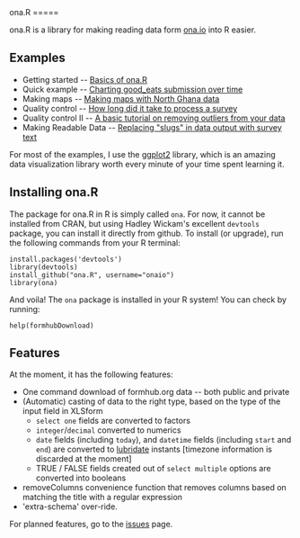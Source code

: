 <link href="http://kevinburke.bitbucket.org/markdowncss/markdown.css" rel="stylesheet"></link>
ona.R
=====

ona.R is a library for making reading data form [ona.io](https://ona.io) into R easier.

Examples
--------

 * Getting started -- [Basics of ona.R](http://SEL-Columbia.github.com/formhub.R/demo/Basics_of_formhub.R.html)
 * Quick example -- [Charting good_eats submission over time](http://SEL-Columbia.github.com/formhub.R/demo/Good_Eats_Example.html)
 * Making maps -- [Making maps with North Ghana data](http://SEL-Columbia.github.com/formhub.R/demo/Water_Points_Example.html)
 * Quality control -- [How long did it take to process a survey](http://SEL-Columbia.github.com/formhub.R/demo/How_Long_Example.html)
 * Quality control II -- [A basic tutorial on removing outliers from your data](http://SEL-Columbia.github.com/formhub.R/demo/RemoveOutliers.html)
 * Making Readable Data -- [Replacing "slugs" in data output with survey text](http://SEL-Columbia.github.io/formhub.R/demo/ReadableData.html)

For most of the examples, I use the [ggplot2](http://ggplot2.org) library, which is an amazing data visualization library worth every minute of your time spent learning it.

Installing ona.R
--------------------
The package for ona.R in R is simply called `ona`. For now, it cannot be installed from CRAN, but using Hadley Wickam's excellent `devtools` package, you can install it directly from github. To install (or upgrade), run the following commands from your R terminal:

    install.packages('devtools') 
    library(devtools)
    install_github("ona.R", username="onaio")
    library(ona)

And voila! The `ona` package is installed in your R system! You can check by running:

    help(formhubDownload)
 
Features
--------

At the moment, it has the following features:

 * One command download of formhub.org data -- both public and private
 * (Automatic) casting of data to the right type, based on the type of the input field in XLSform
   * `select one` fields are converted to factors
   * `integer`/`decimal` converted to numerics
   * `date` fields (including `today`), and `datetime` fields (including `start` and `end`) are converted to [lubridate](http://cran.r-project.org/package=lubridate) instants [timezone information is discarded at the moment]
   * TRUE / FALSE fields created out of `select multiple` options are converted into booleans
 * removeColumns convenience function that removes columns based on matching the title with a regular expression
 * 'extra-schema' over-ride. 

For planned features, go to the [issues](https://github.com/SEL-Columbia/formhub.R/issues) page.


